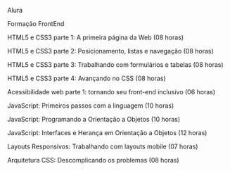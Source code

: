 Alura

Formação FrontEnd</br>

HTML5 e CSS3 parte 1: A primeira página da Web (08 horas)</br>

HTML5 e CSS3 parte 2: Posicionamento, listas e navegação (08 horas)</br>

HTML5 e CSS3 parte 3: Trabalhando com formulários e tabelas (08 horas)</br>

HTML5 e CSS3 parte 4: Avançando no CSS (08 horas)</br>

Acessibilidade web parte 1: tornando seu front-end inclusivo (06 horas)</br>

JavaScript: Primeiros passos com a linguagem (10 horas)</br>

JavaScript: Programando a Orientação a Objetos (10 horas)</br>

JavaScript: Interfaces e Herança em Orientação a Objetos (12 horas)</br>

Layouts Responsivos: Trabalhando com layouts mobile (07 horas)</br>

Arquitetura CSS: Descomplicando os problemas (08 horas)</br>